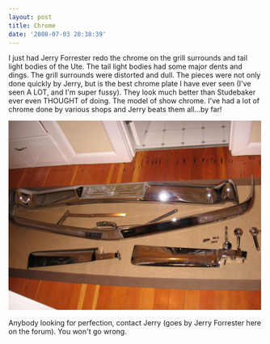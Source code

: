 ```yaml
---
layout: post
title: Chrome
date: '2008-07-03 20:38:39'
---
```

I just had Jerry Forrester redo the chrome on the grill surrounds and tail light bodies of the Ute. The tail light bodies had some major dents and dings. The grill surrounds were distorted and dull. The pieces were not only done quickly by Jerry, but is the best chrome plate I have ever seen (I've seen A LOT, and I'm super fussy). They look much better than Studebaker ever even THOUGHT of doing. The model of show chrome. I've had a lot of chrome done by various shops and Jerry beats them all...by far!

<a href="/uploads/2008/12/chrome-003.jpg"><img class="alignnone size-full wp-image-167" title="chrome-003" src="/uploads/2008/12/chrome-003.jpg" alt="" width="500" height="375" /></a>

Anybody looking for perfection, contact Jerry (goes by Jerry Forrester here on the forum).  You won't go wrong.
